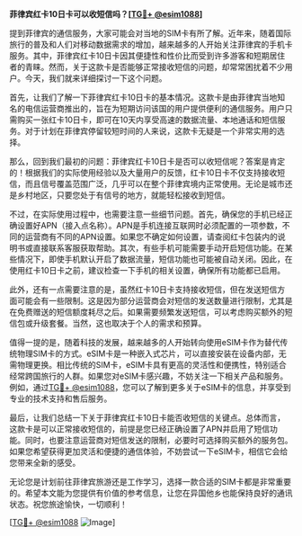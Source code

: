 **菲律宾红卡10日卡可以收短信吗？[[TG💪+ @esim1088](https://t.me/s/esim1088)]**

提到菲律宾的通信服务，大家可能会对当地的SIM卡有所了解。近年来，随着国际旅行的普及和人们对移动数据需求的增加，越来越多的人开始关注菲律宾的手机卡服务。其中，菲律宾红卡10日卡因其便捷性和性价比而受到许多游客和短期居住者的青睐。然而，关于这款卡是否能够正常接收短信的问题，却常常困扰着不少用户。今天，我们就来详细探讨一下这个问题。

首先，让我们了解一下菲律宾红卡10日卡的基本情况。这款卡是由菲律宾当地知名的电信运营商推出的，旨在为短期访问该国的用户提供便利的通信服务。用户只需购买一张红卡10日卡，即可在10天内享受高速的数据流量、本地通话和短信服务。对于计划在菲律宾停留较短时间的人来说，这款卡无疑是一个非常实用的选择。

那么，回到我们最初的问题：菲律宾红卡10日卡是否可以收短信呢？答案是肯定的！根据我们的实际使用经验以及大量用户的反馈，红卡10日卡不仅支持接收短信，而且信号覆盖范围广泛，几乎可以在整个菲律宾境内正常使用。无论是城市还是乡村地区，只要您处于有信号的地方，就能轻松接收到短信。

不过，在实际使用过程中，也需要注意一些细节问题。首先，确保您的手机已经正确设置好APN（接入点名称）。APN是手机连接互联网时必须配置的一项参数，不同的运营商有不同的APN设置。如果您不确定如何设置，请查阅红卡包装内的说明书或直接联系客服获取帮助。其次，有些手机可能需要手动开启短信功能。在某些情况下，即使手机默认开启了数据流量，短信功能也可能被自动关闭。因此，在使用红卡10日卡之前，建议检查一下手机的相关设置，确保所有功能都已启用。

此外，还有一点需要注意的是，虽然红卡10日卡支持接收短信，但在发送短信方面可能会有一些限制。这是因为部分运营商会对短信的发送数量进行限制，尤其是在免费赠送的短信额度耗尽之后。如果需要频繁发送短信，可以考虑购买额外的短信包或升级套餐。当然，这也取决于个人的需求和预算。

值得一提的是，随着科技的发展，越来越多的人开始转向使用eSIM卡作为替代传统物理SIM卡的方式。eSIM卡是一种嵌入式芯片，可以直接安装在设备内部，无需物理更换。相比传统的SIM卡，eSIM卡具有更高的灵活性和便携性，特别适合经常跨国旅行的人群。如果您对eSIM卡感兴趣，不妨关注一下相关产品和服务。例如，通过[TG💪+ @esim1088](https://t.me/s/esim1088)，您可以了解到更多关于eSIM卡的信息，并享受到专业的技术支持和售后服务。

最后，让我们总结一下关于菲律宾红卡10日卡能否收短信的关键点。总体而言，这款卡是可以正常接收短信的，前提是您已经正确设置了APN并启用了短信功能。同时，也要注意运营商对短信发送的限制，必要时可选择购买额外的服务包。如果您希望获得更加灵活和便捷的通信体验，不妨尝试一下eSIM卡，相信它会给您带来全新的感受。

无论您是计划前往菲律宾旅游还是工作学习，选择一款合适的SIM卡都是非常重要的。希望本文能为您提供有价值的参考信息，让您在异国他乡也能保持良好的通讯状态。祝您旅途愉快，一切顺利！

[[TG💪+ @esim1088](https://t.me/s/esim1088) ![Image](https://i.postimg.cc/4NQfJmqS/Snipaste-2025-05-13-00-14-12.png)]